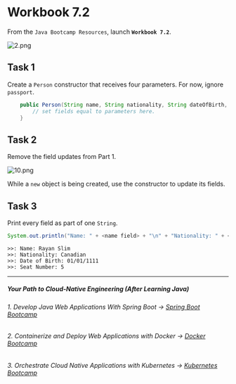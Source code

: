 # Workbook 7.2

From the `Java Bootcamp Resources`, launch **`Workbook 7.2`**.

![2.png](https://img-c.udemycdn.com/redactor/raw/article_lecture/2025-01-03_23-56-56-2dc0762899de2e23f63328e6138258f3.png)


## **Task 1**

Create a `Person` constructor that receives four parameters. For now, ignore `passport`.

```java
    public Person(String name, String nationality, String dateOfBirth, int seatNumber) {
        // set fields equal to parameters here.
    }
```


## **Task 2**

Remove the field updates from Part 1. 

![10.png](https://img-c.udemycdn.com/redactor/raw/article_lecture/2025-01-03_23-56-56-e4369dbc65b1f4e4390b32ff2584a914.png)

While a `new` object is being created, use the constructor to update its fields.
## Task 3

Print every field as part of one `String`.
```java
System.out.println("Name: " + <name field> + "\n" + "Nationality: " + <nationality field> + "\n" + "Date of Birth: " + <birth date field> + "\n" + "Seat Number: " + <seat number field> + "\n");
```

```
>>: Name: Rayan Slim
>>: Nationality: Canadian
>>: Date of Birth: 01/01/1111
>>: Seat Number: 5
```

----------
##### Your Path to Cloud-Native Engineering (After Learning Java)
###### 1. Develop Java Web Applications With Spring Boot → [Spring Boot Bootcamp](https://www.udemy.com/course/the-complete-spring-boot-development-bootcamp/?couponCode=SPRING_BOOTCAMP)
###### 2. Containerize and Deploy Web Applications with Docker → [Docker Bootcamp](https://www.udemy.com/course/docker-bootcamp-conquer-docker-with-real-world-projects/?couponCode=DOCKER_BOOTCAMP)
###### 3. Orchestrate Cloud Native Applications with Kubernetes → [Kubernetes Bootcamp](https://kubernetestraining.io/)